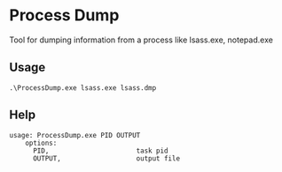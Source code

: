 # Process Dump
Tool for dumping information from a process like lsass.exe, notepad.exe

## Usage

```
.\ProcessDump.exe lsass.exe lsass.dmp
```

## Help

```
usage: ProcessDump.exe PID OUTPUT
    options:
      PID,                      task pid
      OUTPUT,                   output file
```
